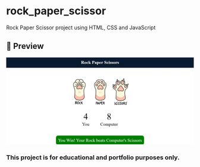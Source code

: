 # rock_paper_scissor
Rock Paper Scissor project using HTML, CSS and JavaScript

## 📸 Preview
![Rock Paper Scissor Preview](./preview.jpg)

### This project is for educational and portfolio purposes only.
